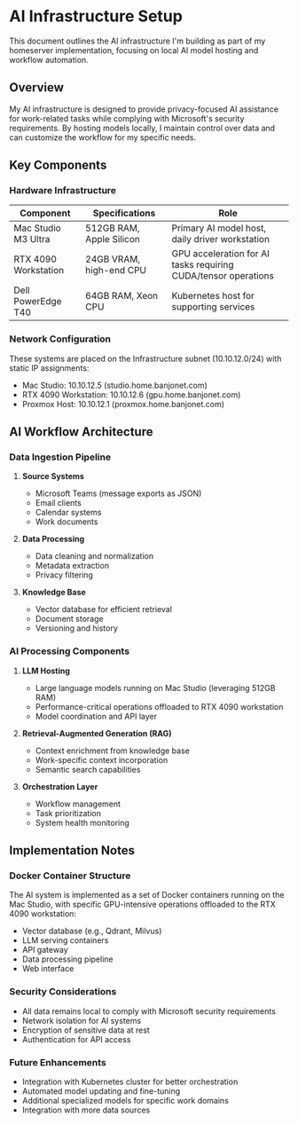 # AI Infrastructure Setup

This document outlines the AI infrastructure I'm building as part of my homeserver implementation, focusing on local AI model hosting and workflow automation.

## Overview

My AI infrastructure is designed to provide privacy-focused AI assistance for work-related tasks while complying with Microsoft's security requirements. By hosting models locally, I maintain control over data and can customize the workflow for my specific needs.

## Key Components

### Hardware Infrastructure

| Component | Specifications | Role |
|-----------|---------------|------|
| Mac Studio M3 Ultra | 512GB RAM, Apple Silicon | Primary AI model host, daily driver workstation |
| RTX 4090 Workstation | 24GB VRAM, high-end CPU | GPU acceleration for AI tasks requiring CUDA/tensor operations |
| Dell PowerEdge T40 | 64GB RAM, Xeon CPU | Kubernetes host for supporting services |

### Network Configuration

These systems are placed on the Infrastructure subnet (10.10.12.0/24) with static IP assignments:

- Mac Studio: 10.10.12.5 (studio.home.banjonet.com)
- RTX 4090 Workstation: 10.10.12.6 (gpu.home.banjonet.com)
- Proxmox Host: 10.10.12.1 (proxmox.home.banjonet.com)

## AI Workflow Architecture

### Data Ingestion Pipeline

1. **Source Systems**
   - Microsoft Teams (message exports as JSON)
   - Email clients
   - Calendar systems
   - Work documents

2. **Data Processing**
   - Data cleaning and normalization
   - Metadata extraction
   - Privacy filtering

3. **Knowledge Base**
   - Vector database for efficient retrieval
   - Document storage
   - Versioning and history

### AI Processing Components

1. **LLM Hosting**
   - Large language models running on Mac Studio (leveraging 512GB RAM)
   - Performance-critical operations offloaded to RTX 4090 workstation
   - Model coordination and API layer

2. **Retrieval-Augmented Generation (RAG)**
   - Context enrichment from knowledge base
   - Work-specific context incorporation
   - Semantic search capabilities

3. **Orchestration Layer**
   - Workflow management
   - Task prioritization
   - System health monitoring

## Implementation Notes

### Docker Container Structure

The AI system is implemented as a set of Docker containers running on the Mac Studio, with specific GPU-intensive operations offloaded to the RTX 4090 workstation:

- Vector database (e.g., Qdrant, Milvus)
- LLM serving containers
- API gateway
- Data processing pipeline
- Web interface

### Security Considerations

- All data remains local to comply with Microsoft security requirements
- Network isolation for AI systems
- Encryption of sensitive data at rest
- Authentication for API access

### Future Enhancements

- Integration with Kubernetes cluster for better orchestration
- Automated model updating and fine-tuning
- Additional specialized models for specific work domains
- Integration with more data sources
